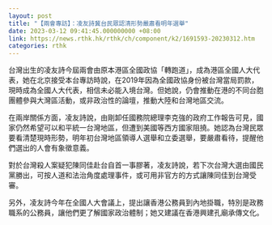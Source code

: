 ```yaml
---
layout: post
title: "【兩會專訪】：凌友詩冀台民眾認清形勢嚴肅看明年選舉"
date: 2023-03-12 09:41:45.000000000 +08:00
link: https://news.rthk.hk/rthk/ch/component/k2/1691593-20230312.htm
categories: rthk
---
```


台灣出生的凌友詩今屆兩會由原本港區全國政協「轉跑道」，成為港區全國人大代表，她在北京接受本台專訪時說，在2019年因為全國政協身份被台灣當局罰款，現時成為全國人大代表，相信未必能入境台灣。但她說，仍會推動在港的不同台胞團體參與大灣區活動，或非政治性的論壇，推動大陸和台灣地區交流。

在兩岸關係方面，凌友詩說，由剛卸任國務院總理李克強的政府工作報告可見，國家仍然希望可以和平統一台灣地區，但遭到美國等西方國家阻撓。她認為台灣民眾要看清楚現時形勢，明年初台灣地區領導人選舉和立委選舉，要嚴肅看待，提醒他們選出的人會有象徵意義。

對於台灣殺人案疑犯陳同佳赴台自首一事膠著，凌友詩說，若下次台灣大選由國民黨勝出，可按人道和法治角度處理事件，或可用非官方的方式讓陳同佳到台灣受審。

另外，凌友詩今年在全國人大會議上，提出讓香港公務員到內地掛職，特別是政務職系的公務員，讓他們更了解國家政治體制；她又建議在香港興建孔廟承傳文化。
